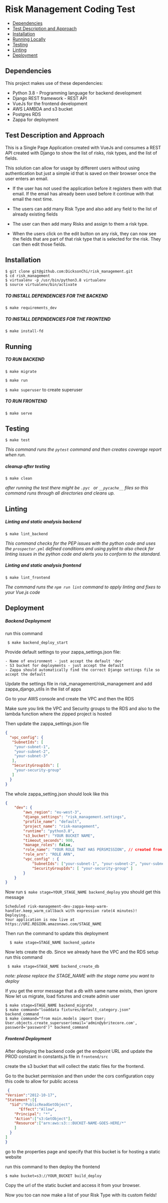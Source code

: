 #  Risk Management Coding Test
* [Dependencies](#dependencies)
* [Test Description and Approach](#test-description-and-approach)
* [Installation](#installation)
* [Running Locally](#running)
* [Testing](#testing)
* [Linting](#testing)
* [Deployment](#deployment)

## Dependencies

This project makes use of these dependencies:

* Python 3.8 - Programming language for backend development
* Django REST framework - REST API
* VueJs for the frontend development
* AWS LAMBDA and s3 bucket
* Postgres RDS
* Zappa for deployment


## Test Description and Approach
This is a Single Page Application created with VueJs and consumes a REST API created with Django
to show the list of risks, risk types, and the list of fields.  

This solution can allow for usage by different users without using 
authentication but just a simple id that is saved on their browser once 
the user enters an email.

* If the user has not used the application before it registers them with
that email. If the email has already been used before it continue with that email the
next time.
  
* The users can add many Risk Type and also add any field to the list of already existing fields

* The user can then add many Risks and assign to them a risk type.

* When the users click on the edit button on any risk, they can now see the fields that are part of that
risk type that is selected for the risk. They can then edit those fields.
## Installation
```
$ git clone git@github.com:DicksonChi/risk_management.git
$ cd risk_management
$ virtualenv -p /usr/bin/python3.8 virtualenv
$ source virtualenv/bin/activate
```


##### TO INSTALL DEPENDENCIES FOR THE BACKEND
`$ make requirements_dev`

##### TO INSTALL DEPENDENCIES FOR THE FRONTEND
`$ make install-fd`

## Running

##### TO RUN BACKEND
`$ make migrate`
 
`$ make run`
 
`$ make superuser` to create superuser


##### TO RUN FRONTEND
`$ make serve `


## Testing

`$ make test`

 *This command runs the `pytest` command and then creates coverage report when run.* 

##### cleanup after testing
`$ make clean`

 *after running the test there might be `.pyc ` or `__pycache__` files
so this command runs through all directories and cleans up.*


## Linting
##### Linting and static analysis backend
`$ make lint_backend`

*This command checks for the PEP issues with the python code and uses 
the `prospector.yml` defined conditions and using pylint to also check 
for linting issues in the python code and alerts you to conform to the standard.*

##### Linting and static analysis frontend
`$ make lint_frontend`

*The command runs the `npm run lint` command to apply linting
and fixes to your Vue.js code*


## Deployment

##### Backend Deployment
run this command

  ` $ make backend_deploy_start`

Provide default settings to your zappa_settings.json file:

```
- Name of environment - just accept the default 'dev'
- S3 bucket for deployments - just accept the default
- Zappa should automatically find the correct Django settings file so accept the default
```

Update the settings file in risk_management/risk_management and add zappa_django_utils in the list of apps

Go to your AWS console and create the VPC and then the RDS 

Make sure you link the VPC and Security groups to the RDS and also to the lambda function where the zipped project is hosted

Then update the zappa_settings.json file
```json
{
  "vpc_config": {
   "SubnetIds": [
    "your-subnet-1",
    "your-subnet-2",
    "your-subnet-3"
   ],
   "SecurityGroupIds": [
    "your-security-group"
   ]
  }
}
```

The whole zappa_setting.json should look like this
```json
{
    "dev": {
        "aws_region": "eu-west-3",
        "django_settings": "risk_management.settings",
        "profile_name": "default",
        "project_name": "risk-management",
        "runtime": "python3.8",
        "s3_bucket": "YOUR BUCKET NAME",
        "timeout_seconds": 900,
        "manage_roles": false,
        "role_name": "YOUR ROLE THAT HAS PERSMISSION", // created from aws with your IAM configuration
        "role_arn": "ROLE ARN",
        "vpc_config" : {
            "SubnetIds": ["your-subnet-1", "your-subnet-2", "your-subnet-3"],
            "SecurityGroupIds": [ "your-security-group" ]
        }
    }
}
```

Now run `$ make stage=YOUR_STAGE_NAME backend_deploy`
you should get this message 
  ```
  Scheduled risk-management-dev-zappa-keep-warm-handler.keep_warm_callback with expression rate(4 minutes)!
  Deploying..
  Your application is now live at https://URI.REGION.amazonaws.com/STAGE_NAME
  ```

Then run the command to update this deployment

   ```
     $ make stage=STAGE_NAME backend_update
   ```

Now lets create the db. Since we already have the VPC and the RDS setup
run this command
  ```
   $ make stage=STAGE_NAME backend_create_db
   ```
*note: please replace the STAGE_NAME with the stage name you want to deploy*

If you get the error message that a db with same name exists, then ignore
 Now let us migrate, load fixtures and create admin user
```
$ make stage=STAGE_NAME backend_migrate
$ make command="loaddata fixtures/default_category.json" backend_command
$ make command="from main.models import User; User.objects.create_superuser(email='admin@ybritecore.com', password='password')" backend_command
```

##### Frontend Deployment
After deploying the backend code get the endpoint URL and update the PROD constant in constants.js file in 
`frontend/src` 

create the s3 bucket that will collect the static files for the frontend.

Go to the bucket permission and then under the cors configuration copy this code to allow for public access
  ``` json
   {
  "Version":"2012-10-17",
  "Statement":[{
	"Sid":"PublicReadGetObject",
        "Effect":"Allow",
	  "Principal": "*",
      "Action":["s3:GetObject"],
      "Resource":["arn:aws:s3:::BUCKET-NAME-GOES-HERE/*"
      ]
    }
  ]
}
  ```

go to the properties page and specify that this bucket is for hosting a static website

run this command to then deploy the frontend

  `$ make bucket=s3://YOUR_BUCKET build_deploy`

Copy the url of the static bucket and access it from your browser.

Now you too can now make a list of your Risk Type with its custom fields!
